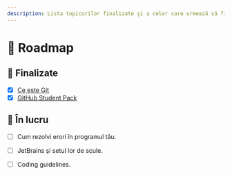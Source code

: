 ```yaml
---
description: Lista topicurilor finalizate şi a celor care urmează să fie adăugate aici
---
```


# 🚙 Roadmap

## 🏁 Finalizate

* [x] [Ce este Git](../docs/git-istoria-fisierelor-tale/)
* [x] [GitHub Student Pack](../github-student-pack.md)

## 🔨 În lucru

* [ ] Cum rezolvi erori în programul tău.
* [ ] JetBrains şi setul lor de scule.
* [ ] Coding guidelines.



